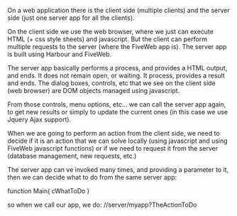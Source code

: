 On a web application there is the client side (multiple clients) and the server side (just one server app for all the clients).

On the client side we use the web browser, where we just can execute HTML (+ css style sheets) and javascript. But the client can perform multiple requests to the server (where the FiveWeb app is). The server app is built using Harbour and FiveWeb.

The server app basically performs a process, and provides a HTML output, and ends. It does not remain open, or waiting. It process, provides a result and ends. The dialog boxes, controls, etc that we see on the client side (web browser) are DOM objects managed using javascript.

From those controls, menu options, etc... we can call the server app again, to get new results or simply to update the current ones (in this case we use Jquery Ajax support).

When we are going to perform an action from the client side, we need to decide if it is an action that we can solve locally (using javascript and using FiveWeb javascript functions) or if we need to request it from the server (database management, new requests, etc.)

The server app can ve invoked many times, and providing a parameter to it, then we can decide what to do from the same server app:

function Main( cWhatToDo )

so when we call our app, we do: //server/myapp?TheActionToDo